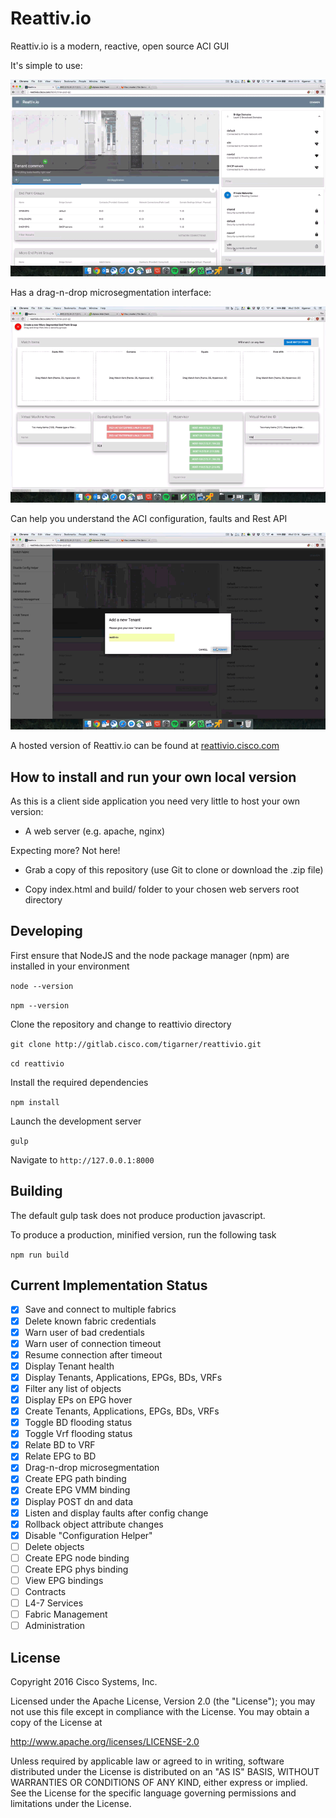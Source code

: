# Reattiv.io

Reattiv.io is a modern, reactive, open source ACI GUI 

It's simple to use:

![Mini clip of main interface](readme/reattivio-intro.gif?raw=true "Reattiv.io main interface")

Has a drag-n-drop microsegmentation interface:

![Mini clip of dropping a match item in a microsegmentation bucket](readme/reattivio-useg.gif?raw=true "Reattiv.io drag-n-drop interface")

Can help you understand the ACI configuration, faults and Rest API

![Mini clip of configuration helper](readme/reattivio-ch.gif?raw=true "Reattiv.io configuration helper")


A hosted version of Reattiv.io can be found at [reattivio.cisco.com](http://reattivio.cisco.com/)

## How to install and run your own local version

As this is a client side application you need very little to host your own version:

- A web server (e.g. apache, nginx)

Expecting more? Not here! 

- Grab a copy of this repository (use Git to clone or download the .zip file) 

- Copy index.html and build/ folder to your chosen web servers root directory

## Developing

First ensure that NodeJS and the node package manager (npm) are installed in your environment

`node --version`

`npm --version`

Clone the repository and change to reattivio directory

`git clone http://gitlab.cisco.com/tigarner/reattivio.git`  

`cd reattivio`

Install the required dependencies

`npm install`

Launch the development server

`gulp`

Navigate to `http://127.0.0.1:8000`

## Building

The default gulp task does not produce production javascript.

To produce a production, minified version, run the following task

`npm run build`

## Current Implementation Status

- [x] Save and connect to multiple fabrics
- [x] Delete known fabric credentials
- [x] Warn user of bad credentials
- [x] Warn user of connection timeout
- [x] Resume connection after timeout 
- [x] Display Tenant health
- [x] Display Tenants, Applications, EPGs, BDs, VRFs 
- [x] Filter any list of objects
- [x] Display EPs on EPG hover 
- [x] Create Tenants, Applications, EPGs, BDs, VRFs
- [x] Toggle BD flooding status
- [x] Toggle Vrf flooding status
- [x] Relate BD to VRF
- [x] Relate EPG to BD
- [x] Drag-n-drop microsegmentation
- [x] Create EPG path binding
- [x] Create EPG VMM binding
- [x] Display POST dn and data
- [x] Listen and display faults after config change
- [x] Rollback object attribute changes 
- [x] Disable "Configuration Helper" 
- [ ] Delete objects
- [ ] Create EPG node binding
- [ ] Create EPG phys binding
- [ ] View EPG bindings
- [ ] Contracts
- [ ] L4-7 Services
- [ ] Fabric Management
- [ ] Administration

## License

Copyright 2016 Cisco Systems, Inc.

Licensed under the Apache License, Version 2.0 (the "License");
you may not use this file except in compliance with the License.
You may obtain a copy of the License at

http://www.apache.org/licenses/LICENSE-2.0

Unless required by applicable law or agreed to in writing, software
distributed under the License is distributed on an "AS IS" BASIS,
WITHOUT WARRANTIES OR CONDITIONS OF ANY KIND, either express or implied.
See the License for the specific language governing permissions and
limitations under the License.

